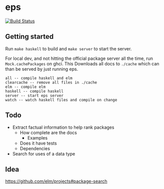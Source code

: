 # eps
[![Build Status](https://travis-ci.org/rl-king/eps.svg?branch=master)](https://travis-ci.org/rl-king/eps)

## Getting started
Run `make haskell` to build and `make server` to start the server.

For local dev, and not hitting the official package server all the time,
run `Mock.cachePackages` on ghci. This Downloads all docs to `./cache`
which can than be served by just running eps.

```
all -- compile haskell and elm
clearcache -- remove all files in ./cache
elm -- compile elm
haskell -- compile haskell
server -- start eps server
watch -- watch haskell files and compile on change
```

## Todo
* Extract factual information to help rank packages
  * How complete are the docs
    * Examples
  * Does it have tests
  * Dependencies
* Search for uses of a data type

## Idea
https://github.com/elm/projects#package-search
